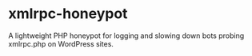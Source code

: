 # xmlrpc-honeypot
A lightweight PHP honeypot for logging and slowing down bots probing xmlrpc.php on WordPress sites.

